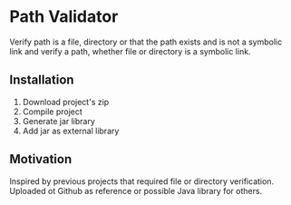 # Path Validator
Verify path is a file, directory or that the path exists and is not a symbolic link and verify a path, whether file or directory is a symbolic link.

<h2>Installation</h2>
<ol>
  <li>Download project's zip</li>
  <li>Compile project</li>
  <li>Generate jar library</li>
  <li>Add jar as external library</li>
</ol>

<h2>Motivation</h2>
Inspired by previous projects that required file or directory verification. Uploaded ot Github as reference or possible Java library for others.
